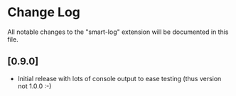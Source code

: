 # Change Log

All notable changes to the "smart-log" extension will be documented in this file.

<!-- Check [Keep a Changelog](http://keepachangelog.com/) for recommendations on how to structure this file. -->

## [0.9.0]

- Initial release with lots of console output to ease testing (thus version not 1.0.0 :-)